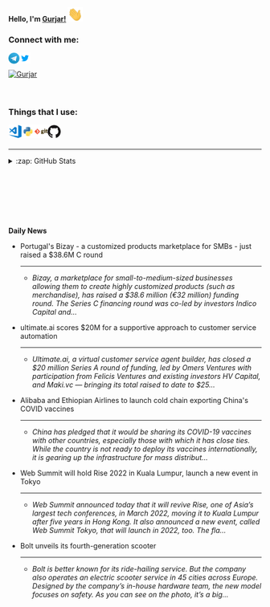 #### Hello, I'm [Gurjar!](https://GurjarKing.github.io) <img src="https://raw.githubusercontent.com/ABSphreak/ABSphreak/master/gifs/Hi.gif" width="30px"></h2>


### Connect with me:

[<img align="left" alt="Gurjar | Telegram" width="22px" src="https://raw.githubusercontent.com/github/explore/80688e429a7d4ef2fca1e82350fe8e3517d3494d/topics/telegram/telegram.png" />][Telegram]
[<img align="left" alt="Gurjar | Twitter" width="22px" src="https://raw.githubusercontent.com/github/explore/80688e429a7d4ef2fca1e82350fe8e3517d3494d/topics/twitter/twitter.png" />][Twitter]
<br >
<br >
<a href="https://github.com/GurjarKing"><img src="https://komarev.com/ghpvc/?username=GurjarKing" alt="Gurjar" /></a> <br />
<br />
<br />
<!-- <br >

![](https://visitor-badge.glitch.me/badge?page_id=GurjarKing)

<br /> -->

### Things that I use:

[<img align="left" alt="Visual Studio Code" width="26px" src="https://raw.githubusercontent.com/github/explore/80688e429a7d4ef2fca1e82350fe8e3517d3494d/topics/visual-studio-code/visual-studio-code.png" />][VSCode]
[<img align="left" alt="Python" width="26px" src="https://raw.githubusercontent.com/github/explore/80688e429a7d4ef2fca1e82350fe8e3517d3494d/topics/python/python.png" />][Python]
[<img align="left" alt="Git" width="26px" src="https://raw.githubusercontent.com/github/explore/80688e429a7d4ef2fca1e82350fe8e3517d3494d/topics/git/git.png" />][Git]
[<img align="left" alt="GitHub" width="26px" src="https://raw.githubusercontent.com/github/explore/78df643247d429f6cc873026c0622819ad797942/topics/github/github.png" />][Github]

<br />
<br />

---
<details>
  <summary>:zap: GitHub Stats</summary>

<img align="left" alt="Gurjar's Github Stats" src="https://github-readme-stats.vercel.app/api?username=GurjarKing&show_icons=true&hide_border=true&count_private=true&include_all_commit=true&theme=algolia" />

</details>

<!-- ### 🔔 My latest tweet
<a href="https://twitter.com/Gurjar_King43" target="_blank">
	<img src="https://github.com/GurjarKing/GurjarKing/raw/master/tweet.png" width="70%" align="center" alt="Click to view on Twitter" title="My latest tweet, as an image"/>
</a> -->
<br>

<pre>

</pre>

<!-- **Quote of the hour:**

{qoth}

~ {qoth_author}
<pre>

</pre> -->
<br>
<pre>


</pre>
<strong>Daily News</strong>
  
  - Portugal's Bizay - a customized products marketplace for SMBs - just raised a $38.6M C round
     <hr/>
     
      - *Bizay, a marketplace for small-to-medium-sized businesses allowing them to create highly customized products (such as merchandise), has raised a $38.6 million (€32 million) funding round. The Series C financing round was co-led by investors Indico Capital and…*
     
  - ultimate.ai scores $20M for a supportive approach to customer service automation
      <hr/>
      
      - *Ultimate.ai, a virtual customer service agent builder, has closed a $20 million Series A round of funding, led by Omers Ventures with participation from Felicis Ventures and existing investors HV Capital, and Maki.vc — bringing its total raised to date to $25…*
      
  - Alibaba and Ethiopian Airlines to launch cold chain exporting China's COVID vaccines
      <hr/>
      
      - *China has pledged that it would be sharing its COVID-19 vaccines with other countries, especially those with which it has close ties. While the country is not ready to deploy its vaccines internationally, it is gearing up the infrastructure for mass distribut…*
      
  - Web Summit will hold Rise 2022 in Kuala Lumpur, launch a new event in Tokyo
      <hr/>
      
      - *Web Summit announced today that it will revive Rise, one of Asia’s largest tech conferences, in March 2022, moving it to Kuala Lumpur after five years in Hong Kong. It also announced a new event, called Web Summit Tokyo, that will launch in 2022, too. The fla…*
       
  - Bolt unveils its fourth-generation scooter
      <hr/>
       
       - *Bolt is better known for its ride-hailing service. But the company also operates an electric scooter service in 45 cities across Europe. Designed by the company’s in-house hardware team, the new model focuses on safety. As you can see on the photo, it’s a big…*
      

<br />

[VSCode]: https://code.visualstudio.com/
[Python]: https://www.python.org/
[Git]: https://git-scm.com/
[Github]: https://github.com/
[Telegram]: https://t.me/Gurjar_King/
[Twitter]: https://twitter.com/Gurjar_King43/
